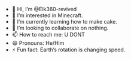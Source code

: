 - 👋 Hi, I’m @Elk360-revived
- 👀 I’m interested in Minecraft.
- 🌱 I’m currently learning how to make cake.
- 💞️ I’m looking to collaborate on nothing.
- 📫 How to reach me: U DONT
- 😄 Pronouns: He/Him
- ⚡ Fun fact: Earth’s rotation is changing speed.

<!---
Elk360-revived/Elk360-revived is a ✨ special ✨ repository because its `README.md` (this file) appears on your GitHub profile.
You can click the Preview link to take a look at your changes.
--->
